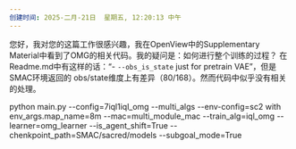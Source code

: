 ```yaml
---
创建时间: 2025-二月-21日  星期五, 12:20:13 中午
---
```

您好，我对您的这篇工作很感兴趣，我在OpenView中的Supplementary Material中看到了OMG的相关代码。我的疑问是：如何进行整个训练的过程？
在Readme.md中有这样的话：“- `--obs_is_state` just for pretrain VAE”，但是SMAC环境返回的 obs/state维度上有差异（80/168）。然而代码中似乎没有相关的处理。



python main.py --config=7iql1iql_omg --multi_algs --env-config=sc2 with env_args.map_name=8m --mac=multi_module_mac --train_alg=iql_omg --learner=omg_learner --is_agent_shift=True --chenkpoint_path=SMAC/sacred/models --subgoal_mode=True